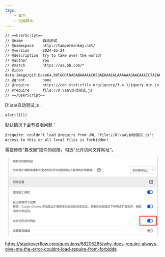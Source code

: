 ```yaml
---
tags:
    - 其它
    - 油猴脚本
---
```


```
// ==UserScript==
// @name         自动测试
// @namespace    http://tampermonkey.net/
// @version      2024-05-24
// @description  try to take over the world!
// @author       You
// @match        https://aa.bb.com/*
// @icon         data:image/gif;base64,R0lGODlhAQABAAAAACH5BAEKAAEALAAAAAABAAEAAAICTAEAOw==
// @grant        none
// @require      https://cdn.staticfile.org/jquery/3.4.1/jquery.min.js
// @require      file://D:\aa\自动测试.js
// ==/UserScript==

```



D:\aa\自动测试.js：

```
alert(111)
```



默认情况下会有权限问题：

```
@require: couldn't load @require from URL 'file://D:\aa\自动测试.js': Access to this or all local files is forbidden!
```



需要修改“篡改猴”插件的权限，勾选“允许访问文件网址”。

![image-20240524160631797](/img-post/开发/其它/油猴脚本/在油猴脚本中使用require加载本地JavaScript文件并执行.assets/image-20240524160631797.png)



https://stackoverflow.com/questions/68205265/why-does-require-always-give-me-the-error-couldnt-load-require-from-forbidde